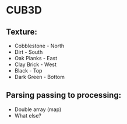 # CUB3D
## Texture:
 - Cobblestone - North
 - Dirt - South
 - Oak Planks - East
 - Clay Brick - West
 - Black - Top
 - Dark Green - Bottom
  
## Parsing passing to processing:
- Double array (map)
- What else?